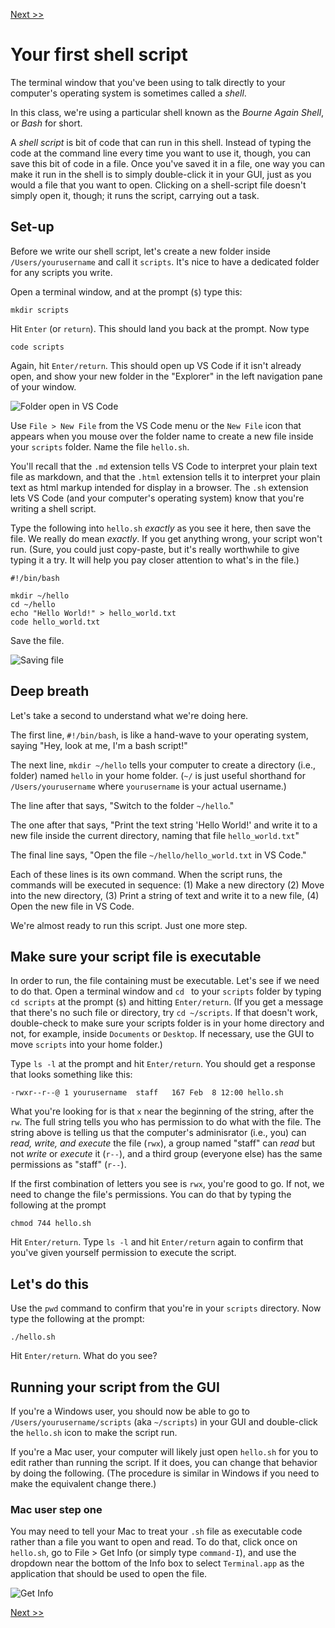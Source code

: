 [Next &gt;&gt;](journal-script.md)

# Your first shell script

The terminal window that you've been using to talk directly to your computer's operating system is sometimes called a *shell*.

In this class, we're using a particular shell known as the *Bourne Again Shell*, or *Bash* for short.

A *shell script* is bit of code that can run in this shell. Instead of typing the code at the command line every time you want to use it, though, you can save this bit of code in a file. Once you've saved it in a file, one way you can make it run in the shell is to simply double-click it in your GUI, just as you would a file that you want to open. Clicking on a shell-script file doesn't simply open it, though; it runs the script, carrying out a task.

## Set-up

Before we write our shell script, let's create a new folder inside `/Users/yourusername` and call it `scripts`. It's nice to have a dedicated folder for any scripts you write. 

Open a terminal window, and at the prompt (`$`) type this:

`mkdir scripts`

Hit `Enter` (or `return`). This should land you back at the prompt. Now type

`code scripts`

Again, hit `Enter/return`. This should open up VS Code if it isn't already open, and show your new folder in the "Explorer" in the left navigation pane of your window.

![Folder open in VS Code](../images/open_folder_code.png)

Use `File > New File` from the VS Code menu or the `New File` icon that appears when you mouse over the folder name to create a new file inside your `scripts` folder. Name the file `hello.sh`.

You'll recall that the `.md` extension tells VS Code to interpret your plain text file as markdown, and that the `.html` extension tells it to interpret your plain text as html markup intended for display in a browser. The `.sh` extension lets VS Code (and your computer's operating system) know that you're writing a shell script.

Type the following into `hello.sh` *exactly* as you see it here, then save the file. We really do mean *exactly*. If you get anything wrong, your script won't run. (Sure, you could just copy-paste, but it's really worthwhile to give typing it a try. It will help you pay closer attention to what's in the file.)

```
#!/bin/bash

mkdir ~/hello
cd ~/hello
echo "Hello World!" > hello_world.txt
code hello_world.txt
```

Save the file.

![Saving file](../images/save_hello.png)

## Deep breath

Let's take a second to understand what we're doing here.

The first line, `#!/bin/bash`, is like a hand-wave to your operating system, saying "Hey, look at me, I'm a bash script!"

The next line, `mkdir ~/hello` tells your computer to create a directory (i.e., folder) named `hello` in your home folder. (`~/` is just useful shorthand for `/Users/yourusername` where `yourusername` is your actual username.)

The line after that says, "Switch to the folder `~/hello`."

The one after that says, "Print the text string 'Hello World!' and write it to a new file inside the current directory, naming that file `hello_world.txt`"

The final line says, "Open the file `~/hello/hello_world.txt` in VS Code."

Each of these lines is its own command. When the script runs, the commands will be executed in sequence: (1) Make a new directory (2) Move into the new directory, (3) Print a string of text and write it to a new file, (4) Open the new file in VS Code.

We're almost ready to run this script. Just one more step.

## Make sure your script file is executable

In order to run, the file containing must be executable. Let's see if we need to do that. Open a terminal window and `cd ` to your `scripts` folder by typing `cd scripts` at the prompt (`$`) and hitting `Enter/return`. (If you get a message that there's no such file or directory, try `cd ~/scripts`. If that doesn't work, double-check to make sure your scripts folder is in your home directory and not, for example, inside `Documents` or `Desktop`. If necessary, use the GUI to move `scripts` into your home folder.)

Type `ls -l` at the prompt and hit `Enter/return`. You should get a response that looks something like this:

`-rwxr--r--@ 1 yourusername  staff   167 Feb  8 12:00 hello.sh`

What you're looking for is that `x` near the beginning of the string, after the `rw`. The full string tells you who has permission to do what with the file. The string above is telling us that the computer's adminisrator (i.e., you) can *read, write, and execute* the file (`rwx`), a group named "staff" can *read* but not *write* or *execute* it (`r--`), and a third group (everyone else) has the same permissions as "staff" (`r--`).

If the first combination of letters you see is `rwx`, you're good to go. If not, we need to change the file's permissions. You can do that by typing the following at the prompt

`chmod 744 hello.sh`

Hit `Enter/return`. Type `ls -l` and hit `Enter/return` again to confirm that you've given yourself permission to execute the script. 

## Let's do this

Use the `pwd` command to confirm that you're in your `scripts` directory. Now type the following at the prompt:

`./hello.sh`

Hit `Enter/return`. What do you see?

## Running your script from the GUI

If you're a Windows user, you should now be able to go to `/Users/yourusername/scripts` (aka `~/scripts`) in your GUI and double-click the `hello.sh` icon to make the script run.

If you're a Mac user, your computer will likely just open `hello.sh` for you to edit rather than running the script. If it does, you can change that behavior by doing the following. (The procedure is similar in Windows if you need to make the equivalent change there.)

### Mac user step one

You may need to tell your Mac to treat your `.sh` file as executable code rather than a file you want to open and read. To do that, click once on `hello.sh`, go to File > Get Info (or simply type `command-I`), and use the dropdown near the bottom of the Info box to select `Terminal.app` as the application that should be used to open the file.

![Get Info](../images/get_info.png)

[Next &gt;&gt;](journal-script.md)